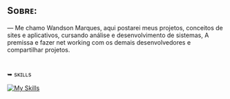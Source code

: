 ## Sᴏʙʀᴇ:
― Me chamo Wandson Marques, aqui postarei meus projetos, 
conceitos de sites e aplicativos, cursando análise e desenvolvimento de sistemas, A premissa e fazer net working com os demais desenvolvedores e compartilhar projetos. 
 
# 
➥ sᴋɪʟʟs 

   [![My Skills](https://skillicons.dev/icons?i=js,html,css,git)](https://skillicons.dev)
</p>

# 
